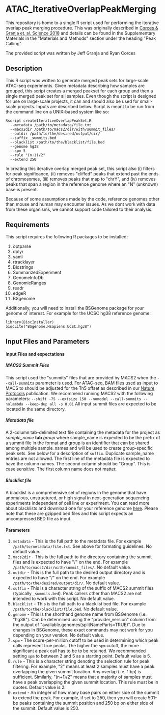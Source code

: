 # ATAC_IterativeOverlapPeakMerging

This repository is home to a single R script used for performing the iterative overlap peak merging procedure. This was originally described in [Corces & Granja et. al. Science 2018](https://pubmed.ncbi.nlm.nih.gov/30361341/) and details can be found in the Supplementary Materials in the "Materials and Methods" section under the heading "Peak Calling".

The provided script was written by Jeff Granja and Ryan Corces

## Description
This R script was written to generate merged peak sets for large-scale ATAC-seq experiments. Given metadata
describing how samples are grouped, this script creates a merged peakset for each group and then a single
merged peak set for all samples. Even though the script is designed for use on large-scale projects, it can and should
also be used for small-scale projects. Inputs are described below. Script is meant to be run from the
command line on a UNIX-based system like so:

```
Rscript createIterativeOverlapPeakSet.R
  --metadata /path/to/metadata/file.txt
  --macs2dir /path/to/macs2/dir/with/summit_files/
  --outdir /path/to/the/desired/output/dir/
  --suffix _summits.bed
  --blacklist /path/to/the/blacklist/file.bed
  --genome hg38
  --spm 5
  --rule "(n+1)/2"
  --extend 250
```

In creating this iterative overlap merged peak set, this script also (i) filters for peak significance, (ii) removes "cliffed" peaks that extend past the ends of chromosomes, (iii) removes peaks that map to "chrY", and (iv) removes peaks that span a region in the reference genome where an "N" (unknown) base is present.

Because of some assumptions made by the code, reference genomes other than mouse and human may encounter issues. As we dont work with data from these organisms, we cannot support code tailored to their analysis.

## Requirements
This script requires the following R packages to be installed:
1. optparse
2. dplyr
3. yaml
4. rtracklayer
5. Biostrings
6. SummarizedExperiment
7. GenomeInfoDb
8. GenomicRanges
9. readr
10. edgeR
11. BSgenome

Additionally, you will need to install the BSGenome package for your genome of interest. For example for the UCSC hg38 reference genome:
```
library(BiocInstaller)
biocLite("BSgenome.Hsapiens.UCSC.hg38")
```

## Input Files and Parameters
#### Input Files and expectations
##### MACS2 Summit Files
This script used the "summits" files that are provided by MACS2 when the `--call-summits` parameter is used. For ATAC-seq, BAM files used as input to MACS to should be adjusted for the Tn5 offset as described in our [Nature Protocols]() publication. We recommend running MACS2 with the following parameters:
`--shift -75 --extsize 150 --nomodel --call-summits --nolambda --keep-dup all -p 0.01`
All input summit files are expected to be located in the same directory.

##### Metadata file
A 2-column tab-delimited text file containing the metadata for the project as _sample_name_ __tab__ _group_ 
where sample_name is expected to be the prefix of a summit file in the format <prefix><suffix> and
group is an identifier that can be shared among multiple sample_names and will be used to create group-specific peak sets. See below for a description of `suffix`.
Duplicate sample_name entries are not allowed.
The first line of the metadata file is expected to have the column names. The second column should be "Group". This is case sensitive. The first column name does not matter.

##### Blacklist file
A blacklist is a comprehensive set of regions in the genome that have anomalous, unstructured, or high signal in next-generation sequencing experiments independent of cell line or experiment. You can read more about blacklists and download one for your reference genome [here](https://github.com/Boyle-Lab/Blacklist). Please note that these are gzipped bed files and this script expects an uncompressed BED file as input.

#### Parameters
1. `metadata` - This is the full path to the metadata file. For example `/path/to/metadata/file.txt`. See above for formating guidelines. No default value.
2. `macs2dir` - This is the full path to the directory containing the summit files and is expected to have "/" on the end. For example `/path/to/macs2/dir/with/summit_files/`. No default value.
3. `outdir` - This is the full path to the desired output directory and is expected to have "/" on the end. For example `/path/to/the/desired/output/dir/`. No default value.
4. `suffix` - This is a character string of the suffix of MACS2 summit files (typically `_summits.bed`). Peak
     callers other than MACS2 are not intended to work with this script. No default value.
5. `blacklist` - This is the full path to a blacklist bed file. For example `/path/to/the/blacklist/file.bed`. No default value.
6. `genome` - This is the shorthand genome name from BSGenome (i.e. "hg38"). Can be determined using the "provider_version"
    column from the output of "available.genomes(splitNameParts=TRUE)". Due to changes in BSGenome, these exact commands may not work for you depending on your version. No default value.
7. `spm` - The score-per-million cutoff to be used in determining which peak calls represent true peaks. The higher the `spm` cutoff, the more significant a peak call has to be to be retained. We recommended setting `spm` to between 2 and 5 as a starting point. Default value is 5.
8. `rule` - This is a character string denoting the selection rule for peak filtering. For example, "2" means at least 2 samples
    must have a peak overlapping the given summit location. Any overlap (i.e. 1 bp) is sufficient. Similarly, "(n+1)/2" means that a majority of samples must have a peak overlapping the given summit location. This rule must be in quotes. Default value is 2. 
9. `extend` - An integer of how many base pairs on either side of the summit to extend the peak. For example, if set to 250, then you will create 501-bp peaks containing the summit position and 250 bp on either side of the summit. Default value is 250.
